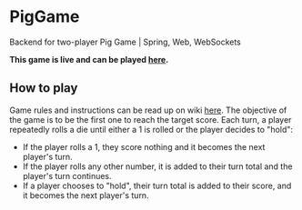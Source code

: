# PigGame
Backend for two-player Pig Game | Spring, Web, WebSockets

**This game is live and can be played [here](https://rgbk21.github.io/Pig_Game/index.html).**

## How to play
Game rules and instructions can be read up on wiki [here](https://en.wikipedia.org/wiki/Pig_(dice_game)). 
The objective of the game is to be the first one to reach the target score.
Each turn, a player repeatedly rolls a die until either a 1 is rolled or the player decides to "hold":

* If the player rolls a 1, they score nothing and it becomes the next player's turn.
* If the player rolls any other number, it is added to their turn total and the player's turn continues.
* If a player chooses to "hold", their turn total is added to their score, and it becomes the next player's turn.
